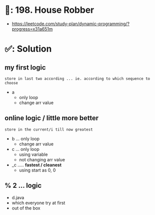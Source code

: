# 📄: 198. House Robber

- https://leetcode.com/study-plan/dynamic-programming/?progress=x31a651m

# ✅: Solution

## my first logic

`store in last two according ... ie. according to which sequence to choose`

- a
  - only loop
  - change arr value

## online logic / little more better

`store in the current/i till now greatest`

- b ... only loop
  - change arr value
- c ... only loop
  - using variable
  - not changing arr value
- _c ..... **fastest / cleanest**
  - using start as 0, 0


## % 2 ... logic

- d.java
- which everyone try at first
- out of the box
